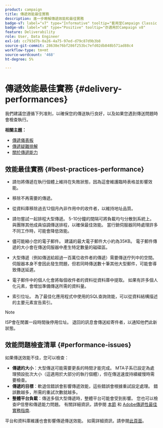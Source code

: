 ```yaml
---
product: campaign
title: 傳遞效能最佳實務
description: 進一步瞭解傳遞效能和最佳實務
badge-v7: label="v7" type="Informative" tooltip="套用至Campaign Classic v7"
badge-v8: label="v8" type="Positive" tooltip="亦適用於Campaign v8"
feature: Deliverability
role: User, Data Engineer
exl-id: cc793d7b-0a26-4a75-97ed-d79c87d9b3b8
source-git-commit: 28638e76bf286f253bc7efd02db848b571ad88c4
workflow-type: tm+mt
source-wordcount: '468'
ht-degree: 5%

---
```


# 傳遞效能最佳實務 {#delivery-performances}

我們建議您遵循下列准則，以確保您的傳送執行良好，以及如果您遇到傳送問題時會檢查執行。

**相關主題：**

* [傳遞儀表板](delivery-dashboard.md)
* [傳遞疑難排解](delivery-troubleshooting.md)
* [關於傳遞能力](about-deliverability.md)

## 效能最佳實務 {#best-practices-performance}

* 請勿將傳遞在執行個體上維持在失敗狀態，因為這會維護臨時表格並影響效能。

* 移除不再需要的傳遞。

* 從資料庫移除過去12個月內非作用中的收件者，以維持地址品質。

* 請勿嘗試一起排程大型傳遞。 5-10分鐘的間隔可將負載均勻分散到系統上。 與團隊其他成員協調傳送排程，以確保最佳效能。 當行銷伺服器同時處理許多不同工作時，可能會降低效能。

* 儘可能縮小您的電子郵件。 建議的最大電子郵件大小約為35KB。 電子郵件傳遞的大小會在傳送伺服器中產生特定數量的磁碟區。

* 大型傳遞（例如傳送給超過一百萬位收件者的傳遞）需要傳送佇列中的空間。 伺服器本身不會因此發生問題，但若同時傳送數十筆其他大型郵件，可能會導致傳送延遲。

* 電子郵件中的個人化會將每個收件者的資料從資料庫中提取。 如果有許多個人化元素，會增加準備傳送所需的資料量。

* 索引位址。 為了最佳化應用程式中使用的SQL查詢效能，可以從資料結構描述的主要元素宣告索引。

>[!NOTE]
>
>ISP會在閒置一段時間後停用位址。 退回的訊息會傳送給寄件者，以通知他們此新狀態。

## 效能問題檢查清單 {#performance-issues}

如果傳送效能不佳，您可以檢查：

* **傳遞的大小**：大型傳送可能需要更長的時間才能完成。 MTA子系已設定為處理預設批次大小（這適用於大部分的執行個體），但在傳送速度持續緩慢時需要檢查。
* **傳遞的目標**：軟退信錯誤會影響傳遞效能，這些錯誤會根據重試設定處理。 錯誤數越多，所需的重試次數就越多。
* **整體平台負載**：傳送多個大型傳遞時，整體平台可能會受到影響。 您也可以檢查IP信譽和傳遞能力問題。 有關詳細資訊，請參閱 [本節](about-deliverability.md) 和 [Adobe傳遞性最佳實務指南](https://experienceleague.adobe.com/docs/deliverability-learn/deliverability-best-practice-guide/introduction.html?lang=zh-Hant).

平台和資料庫維護也會影響傳遞傳送效能。 如需詳細資訊，請參閱[此頁面](../../production/using/database-performances.md)。
